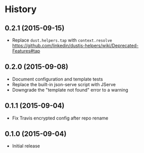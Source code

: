 
# History

## 0.2.1 (2015-09-15)

  * Replace `dust.helpers.tap` with `context.resolve` https://github.com/linkedin/dustjs-helpers/wiki/Deprecated-Features#tap

## 0.2.0 (2015-09-08)

  * Document configuration and template tests
  * Replace the built-in json-serve script with JServe
  * Downgrade the "template not found" error to a warning

## 0.1.1 (2015-09-04)

  * Fix Travis encrypted config after repo rename

## 0.1.0 (2015-09-04)

  * Initial release
